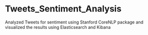 # Tweets_Sentiment_Analysis
 Analyzed Tweets for sentiment using Stanford CoreNLP package and visualized the results using Elasticsearch and Kibana
